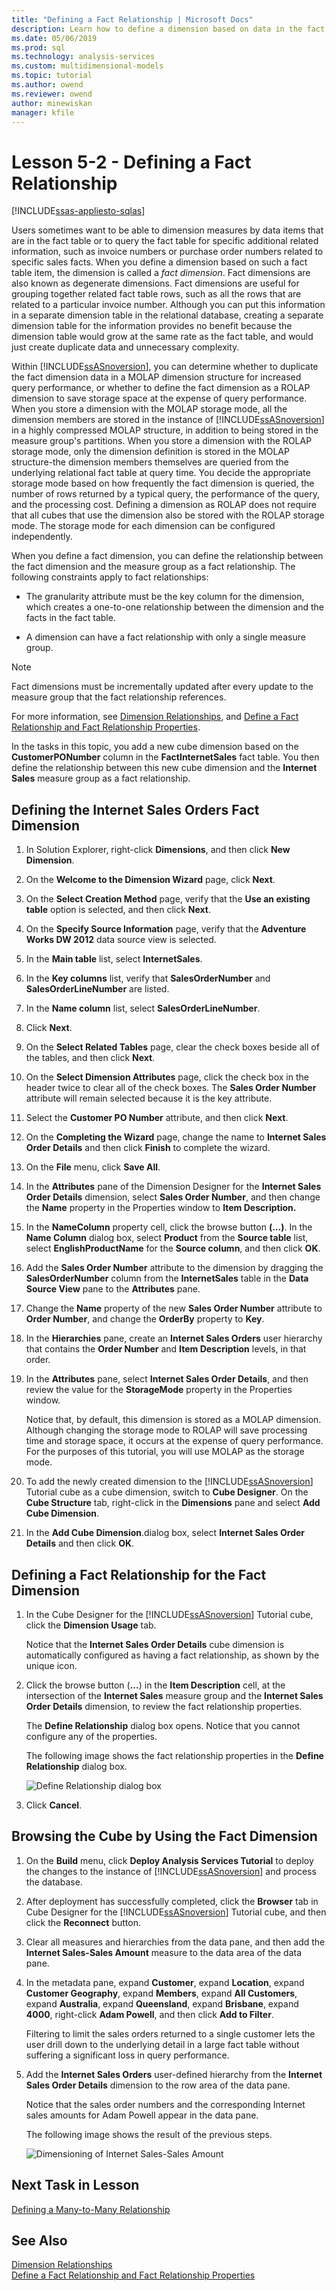 ```yaml
---
title: "Defining a Fact Relationship | Microsoft Docs"
description: Learn how to define a dimension based on data in the fact table, and to define the dimension relationship as a fact relationship for an Analysis Services project.
ms.date: 05/06/2019
ms.prod: sql
ms.technology: analysis-services
ms.custom: multidimensional-models
ms.topic: tutorial
ms.author: owend
ms.reviewer: owend
author: minewiskan
manager: kfile
---
```

# Lesson 5-2 - Defining a Fact Relationship
[!INCLUDE[ssas-appliesto-sqlas](../includes/ssas-appliesto-sqlas.md)]

Users sometimes want to be able to dimension measures by data items that are in the fact table or to query the fact table for specific additional related information, such as invoice numbers or purchase order numbers related to specific sales facts. When you define a dimension based on such a fact table item, the dimension is called a *fact dimension*. Fact dimensions are also known as degenerate dimensions. Fact dimensions are useful for grouping together related fact table rows, such as all the rows that are related to a particular invoice number. Although you can put this information in a separate dimension table in the relational database, creating a separate dimension table for the information provides no benefit because the dimension table would grow at the same rate as the fact table, and would just create duplicate data and unnecessary complexity.  
  
Within [!INCLUDE[ssASnoversion](../includes/ssasnoversion-md.md)], you can determine whether to duplicate the fact dimension data in a MOLAP dimension structure for increased query performance, or whether to define the fact dimension as a ROLAP dimension to save storage space at the expense of query performance. When you store a dimension with the MOLAP storage mode, all the dimension members are stored in the instance of [!INCLUDE[ssASnoversion](../includes/ssasnoversion-md.md)] in a highly compressed MOLAP structure, in addition to being stored in the measure group's partitions. When you store a dimension with the ROLAP storage mode, only the dimension definition is stored in the MOLAP structure-the dimension members themselves are queried from the underlying relational fact table at query time. You decide the appropriate storage mode based on how frequently the fact dimension is queried, the number of rows returned by a typical query, the performance of the query, and the processing cost. Defining a dimension as ROLAP does not require that all cubes that use the dimension also be stored with the ROLAP storage mode. The storage mode for each dimension can be configured independently.  
  
When you define a fact dimension, you can define the relationship between the fact dimension and the measure group as a fact relationship. The following constraints apply to fact relationships:  
  
-   The granularity attribute must be the key column for the dimension, which creates a one-to-one relationship between the dimension and the facts in the fact table.  
  
-   A dimension can have a fact relationship with only a single measure group.  
  
> [!NOTE]  
> Fact dimensions must be incrementally updated after every update to the measure group that the fact relationship references.  
  
For more information, see [Dimension Relationships](../multidimensional-models-olap-logical-cube-objects/dimension-relationships.md), and [Define a Fact Relationship and Fact Relationship Properties](../multidimensional-models/define-a-fact-relationship-and-fact-relationship-properties.md).  
  
In the tasks in this topic, you add a new cube dimension based on the **CustomerPONumber** column in the **FactInternetSales** fact table. You then define the relationship between this new cube dimension and the **Internet Sales** measure group as a fact relationship.  
  
## Defining the Internet Sales Orders Fact Dimension  
  
1.  In Solution Explorer, right-click **Dimensions**, and then click **New Dimension**.  
  
2.  On the **Welcome to the Dimension Wizard** page, click **Next**.  
  
3.  On the **Select Creation Method** page, verify that the **Use an existing table** option is selected, and then click **Next**.  
  
4.  On the **Specify Source Information** page, verify that the **Adventure Works DW 2012** data source view is selected.  
  
5.  In the **Main table** list, select **InternetSales**.  
  
6.  In the **Key columns** list, verify that **SalesOrderNumber** and **SalesOrderLineNumber** are listed.  
  
7.  In the **Name column** list, select **SalesOrderLineNumber**.  
  
8.  Click **Next**.  
  
9. On the **Select Related Tables** page, clear the check boxes beside all of the tables, and then click **Next**.  
  
10. On the **Select Dimension Attributes** page, click the check box in the header twice to clear all of the check boxes. The **Sales Order Number** attribute will remain selected because it is the key attribute.  
  
11. Select the **Customer PO Number** attribute, and then click **Next**.  
  
12. On the **Completing the Wizard** page, change the name to **Internet Sales Order Details** and then click **Finish** to complete the wizard.  
  
13. On the **File** menu, click **Save All**.  
  
14. In the **Attributes** pane of the Dimension Designer for the **Internet Sales Order Details** dimension, select **Sales Order Number**, and then change the **Name** property in the Properties window to **Item Description.**  
  
15. In the **NameColumn** property cell, click the browse button **(...)**. In the **Name Column** dialog box, select **Product** from the **Source table** list, select **EnglishProductName** for the **Source column**, and then click **OK**.  
  
16. Add the **Sales Order Number** attribute to the dimension by dragging the **SalesOrderNumber** column from the **InternetSales** table in the **Data Source View** pane to the **Attributes** pane.  
  
17. Change the **Name** property of the new **Sales Order Number** attribute to **Order Number**, and change the **OrderBy** property to **Key**.  
  
18. In the **Hierarchies** pane, create an **Internet Sales Orders** user hierarchy that contains the **Order Number** and **Item Description** levels, in that order.  
  
19. In the **Attributes** pane, select **Internet Sales Order Details**, and then review the value for the **StorageMode** property in the Properties window.  
  
    Notice that, by default, this dimension is stored as a MOLAP dimension. Although changing the storage mode to ROLAP will save processing time and storage space, it occurs at the expense of query performance. For the purposes of this tutorial, you will use MOLAP as the storage mode.  
  
20. To add the newly created dimension to the [!INCLUDE[ssASnoversion](../includes/ssasnoversion-md.md)] Tutorial cube as a cube dimension, switch to **Cube Designer**. On the **Cube Structure** tab, right-click in the **Dimensions** pane and select **Add Cube Dimension**.  
  
21. In the **Add Cube Dimension**.dialog box, select **Internet Sales Order Details** and then click **OK**.  
  
## Defining a Fact Relationship for the Fact Dimension  
  
1.  In the Cube Designer for the [!INCLUDE[ssASnoversion](../includes/ssasnoversion-md.md)] Tutorial cube, click the **Dimension Usage** tab.  
  
    Notice that the **Internet Sales Order Details** cube dimension is automatically configured as having a fact relationship, as shown by the unique icon.  
  
2.  Click the browse button (**...**) in the **Item Description** cell, at the intersection of the **Internet Sales** measure group and the **Internet Sales Order Details** dimension, to review the fact relationship properties.  
  
    The **Define Relationship** dialog box opens. Notice that you cannot configure any of the properties.  
  
    The following image shows the fact relationship properties in the **Define Relationship** dialog box.  
  
    ![Define Relationship dialog box](../media/l5-factrelationship-2.png "Define Relationship dialog box")  
  
3.  Click **Cancel**.  
  
## Browsing the Cube by Using the Fact Dimension  
  
1.  On the **Build** menu, click **Deploy Analysis Services Tutorial** to deploy the changes to the instance of [!INCLUDE[ssASnoversion](../includes/ssasnoversion-md.md)] and process the database.  
  
2.  After deployment has successfully completed, click the **Browser** tab in Cube Designer for the [!INCLUDE[ssASnoversion](../includes/ssasnoversion-md.md)] Tutorial cube, and then click the **Reconnect** button.  
  
3.  Clear all measures and hierarchies from the data pane, and then add the **Internet Sales-Sales Amount** measure to the data area of the data pane.  
  
4.  In the metadata pane, expand **Customer**, expand **Location**, expand **Customer Geography**, expand **Members**, expand **All Customers**, expand **Australia**, expand **Queensland**, expand **Brisbane**, expand **4000**, right-click **Adam Powell**, and then click **Add to Filter**.  
  
    Filtering to limit the sales orders returned to a single customer lets the user drill down to the underlying detail in a large fact table without suffering a significant loss in query performance.  
  
5.  Add the **Internet Sales Orders** user-defined hierarchy from the **Internet Sales Order Details** dimension to the row area of the data pane.  
  
    Notice that the sales order numbers and the corresponding Internet sales amounts for Adam Powell appear in the data pane.  
  
    The following image shows the result of the previous steps.  
  
    ![Dimensioning of Internet Sales-Sales Amount](../media/l5-factrelationship-3.png "Dimensioning of Internet Sales-Sales Amount")  
  
## Next Task in Lesson  
[Defining a Many-to-Many Relationship](lesson-5-3-defining-a-many-to-many-relationship.md)  
  
## See Also  
[Dimension Relationships](../multidimensional-models-olap-logical-cube-objects/dimension-relationships.md)  
[Define a Fact Relationship and Fact Relationship Properties](../multidimensional-models/define-a-fact-relationship-and-fact-relationship-properties.md)  
  
  
  

